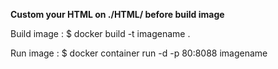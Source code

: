 **Custom your HTML on ./HTML/ before build image**

Build image : $ docker build -t imagename .

Run image : $ docker container run -d -p 80:8088 imagename
